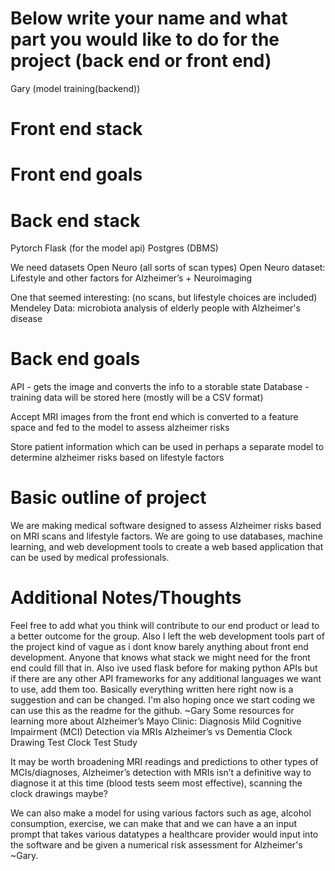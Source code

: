 # Below write your name and what part you would like to do for the project (back end or front end)
Gary (model training(backend))

# Front end stack


# Front end goals


# Back end stack

Pytorch
Flask (for the model api)
Postgres (DBMS)

We need datasets Open Neuro (all sorts of scan types)
Open Neuro dataset: Lifestyle and other factors for Alzheimer’s + Neuroimaging

One that seemed interesting: (no scans, but lifestyle choices are included)
Mendeley Data: microbiota analysis of elderly people with Alzheimer's disease


# Back end goals
API - gets the image and converts the info to a storable state
Database - training data will be stored here (mostly will be a CSV format)


Accept MRI images from the front end which is converted to a feature space and fed to the model to assess alzheimer risks

Store patient information which can be used in perhaps a separate model to determine alzheimer risks based on lifestyle factors

# Basic outline of project

We are making medical software designed to assess Alzheimer risks based on MRI scans and lifestyle factors. We are going to use databases, machine learning, and web development tools to create a web based application that can be used by medical professionals. 

# Additional Notes/Thoughts

Feel free to add what you think will contribute to our end product or lead to a better outcome for the group. Also I left the web development tools part of the project kind of vague as i dont know barely anything about front end development. Anyone that knows what stack we might need for the front end could fill that in. Also ive used flask before for making python APIs but if there are any other API frameworks for any additional languages we want to use, add them too. Basically everything written here right now is a suggestion and can be changed. I'm also hoping once we start coding we can use this as the readme for the github.
~Gary 
Some resources for learning more about Alzheimer’s
Mayo Clinic: Diagnosis
Mild Cognitive Impairment (MCI) Detection via MRIs
Alzheimer’s vs Dementia
Clock Drawing Test Clock Test Study

It may be worth broadening MRI readings and predictions to other types of MCIs/diagnoses, Alzheimer’s detection with MRIs isn’t a definitive way to diagnose it at this time (blood tests seem most effective), scanning the clock drawings maybe?

We can also make a model for using various factors such as age, alcohol consumption, exercise, we can make that and we can have a an input prompt that takes various datatypes a healthcare provider would input into the software and be given a numerical risk assessment for Alzheimer's
~Gary.
